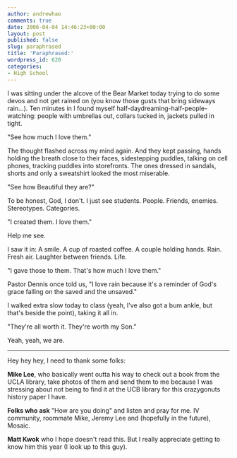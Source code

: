 ```yaml
---
author: andrewhao
comments: true
date: 2006-04-04 14:46:23+00:00
layout: post
published: false
slug: paraphrased
title: 'Paraphrased:'
wordpress_id: 620
categories:
- High School
---
```


I was sitting under the alcove of the Bear Market today trying to do some devos and not get rained on (you know those gusts that bring sideways rain...). Ten minutes in I found myself half-daydreaming-half-people-watching: people with umbrellas out, collars tucked in, jackets pulled in tight.

"See how much I love them."

The thought flashed across my mind again. And they kept passing, hands holding the breath close to their faces, sidestepping puddles, talking on cell phones, tracking puddles into storefronts. The ones dressed in sandals, shorts and only a sweatshirt looked the most miserable.

"See how Beautiful they are?"

To be honest, God, I don't. I just see students. People. Friends, enemies. Stereotypes. Categories.

"I created them. I love them."

Help me see.





I saw it in: A smile. A cup of roasted coffee. A couple holding hands. Rain. Fresh air. Laughter between friends. Life.

"I gave those to them. That's how much I love them."

Pastor Dennis once told us, "I love rain because it's a reminder of God's grace falling on the saved and the unsaved."

I walked extra slow today to class (yeah, I've also got a bum ankle, but that's beside the point), taking it all in.

"They're all worth it. They're worth my Son."

Yeah, yeah, we are.

--------------------------------------------
Hey hey hey, I need to thank some folks:

**Mike Lee**, who basically went outta his way to check out a book from the UCLA library, take photos of them and send them to me because I was stressing about not being to find it at the UCB library for this crazygonuts history paper I have.

**Folks who ask** "How are you doing" and listen and pray for me. IV community, roommate Mike, Jeremy Lee and (hopefully in the future), Mosaic.

**Matt Kwok** who I hope doesn't read this. But I really appreciate getting to know him this year (I look up to this guy).
